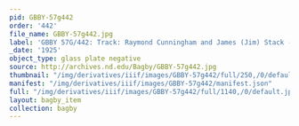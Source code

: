 ```yaml
---
pid: GBBY-57g442
order: '442'
file_name: GBBY-57g442.jpg
label: 'GBBY 57G/442: Track: Raymond Cunningham and James (Jim) Stack - 1925'
_date: '1925'
object_type: glass plate negative
source: http://archives.nd.edu/Bagby/GBBY-57g442.jpg
thumbnail: "/img/derivatives/iiif/images/GBBY-57g442/full/250,/0/default.jpg"
manifest: "/img/derivatives/iiif/images/GBBY-57g442/manifest.json"
full: "/img/derivatives/iiif/images/GBBY-57g442/full/1140,/0/default.jpg"
layout: bagby_item
collection: bagby
---
```


